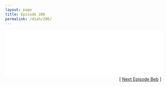 ```yaml
---
layout: page
title: Episode 206
permalink: /diah/206/
---
```


<iframe allowfullscreen="true" frameborder="0" style="width:100%;" marginheight="0" marginwidth="0" mozallowfullscreen="true" scrolling="NO" src="//gdriveplayer.us/embed2.php?link=AteyFkhI1J4gvCrP1wwkRQ4IHYanfaW4lPQBw%252B8x5VBHA1QqiOTSa7%252BS8yLUvRSnCCbYDXnjko1DHIUNH0xm9ZJkAXAQ1IswlGKhCyKK%252FhjSQw7cfx6WbsynfY3smNTZM%252FUoQ6dI2GHt%252B%252BKWVZA3uA8%252B%252BXSE%252BGW0VktexV2JngxVEfeFtY90nIAp9b0qrnlNmb9WHmNLXtXHQD15LVALUj&amp;no_adult=yes" webkitallowfullscreen="true"></iframe>

<div align="right">[ <a href="/diah/207/">Next Episode Beb</a> ]</div>


